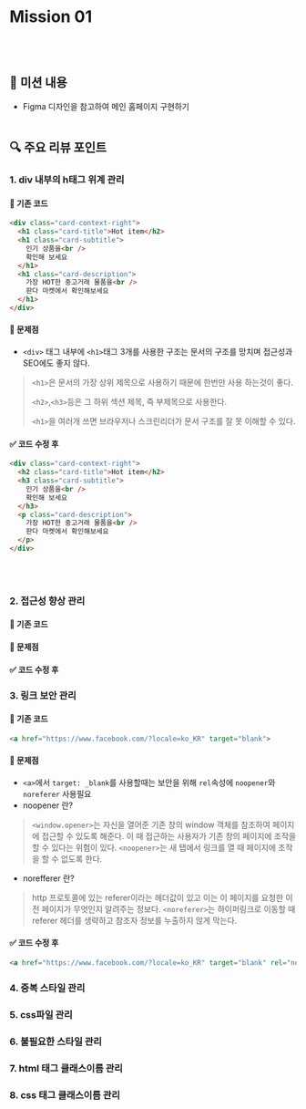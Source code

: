 # Mission 01
<br></br>
## 📝 미션 내용
- Figma 디자인을 참고하여 메인 홈페이지 구현하기
<br></br>
## 🔍 주요 리뷰 포인트
### 1. div 내부의 h태그 위계 관리
#### 📌 기존 코드
 
 
```html
<div class="card-context-right">
  <h1 class="card-title">Hot item</h2>
  <h1 class="card-subtitle">
    인기 상품을<br />
    확인해 보세요
  </h1>
  <h1 class="card-description">
    가장 HOT한 중고거래 물품을<br />
    판다 마켓에서 확인해보세요
  </h1>
</div>
```
#### 🚫 문제점
- `<div>` 태그 내부에 `<h1>`태그 3개를 사용한 구조는 문서의 구조를 망치며 접근성과 SEO에도 좋지 않다.
>`<h1>`은 문서의 가장 상위 제목으로 사용하기 때문에 한번만 사용 하는것이 좋다.
>
>`<h2>`,`<h3>`등은 그 하위 섹션 제목, 즉 부제목으로 사용한다.
>
>`<h1>`을 여러개 쓰면 브라우저나 스크린리더가 문서 구조를 잘 못 이해할 수 있다.

#### ✅ 코드 수정 후
```html
<div class="card-context-right">
  <h2 class="card-title">Hot item</h2>
  <h3 class="card-subtitle">
    인기 상품을<br />
    확인해 보세요
  </h3>
  <p class="card-description">
    가장 HOT한 중고거래 물품을<br />
    판다 마켓에서 확인해보세요
  </p>
</div>
```
<br></br>
### 2. 접근성 향상 관리
#### 📌 기존 코드
#### 🚫 문제점
#### ✅ 코드 수정 후
### 3. 링크 보안 관리
#### 📌 기존 코드
```html
<a href="https://www.facebook.com/?locale=ko_KR" target="blank">
```
#### 🚫 문제점
- `<a>`에서 `target: _blank`를 사용할때는 보안을 위해 `rel`속성에 `noopener`와 `noreferer` 사용필요
- noopener 란?
>`<window.opener>`는 자신을 열어준 기존 창의 window 객체를 참조하여 페이지에 접근할 수 있도록 해준다. 이 때 접근하는 사용자가 기존 창의 페이지에 조작을 할 수 있다는 위험이 있다.
>`<noopener>`는 새 탭에서 링크를 열 때 페이지에 조작을 할 수 없도록 한다.
- norefferer 란?
>http 프로토콜에 있는 referer이라는 헤더값이 있고 이는 이 페이지를 요청한 이전 페이지가 무엇인지 알려주는 정보다.
>`<noreferer>`는 하이퍼링크로 이동할 때 referer 헤더를 생략하고 참조자 정보를 누출하지 않게 막는다.
#### ✅ 코드 수정 후
```html
<a href="https://www.facebook.com/?locale=ko_KR" target="blank" rel="noopener noreferer">
```
### 4. 중복 스타일 관리
### 5. css파일 관리
### 6. 불필요한 스타일 관리
### 7. html 태그 클래스이름 관리
### 8. css 태그 클래스이름 관리
